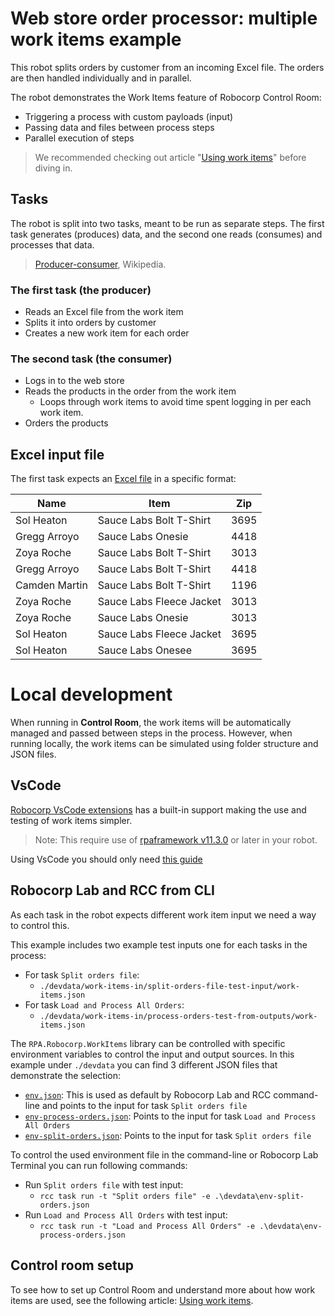 # Web store order processor: multiple work items example

This robot splits orders by customer from an incoming Excel file. The orders are then handled individually and in parallel.

The robot demonstrates the Work Items feature of Robocorp Control Room:

- Triggering a process with custom payloads (input)
- Passing data and files between process steps
- Parallel execution of steps

> We recommended checking out article "[Using work items](https://robocorp.com/docs/development-guide/control-room/data-pipeline)" before diving in.

## Tasks

The robot is split into two tasks, meant to be run as separate steps. The first task generates (produces) data, and the second one reads (consumes) and processes that data.

> [Producer-consumer](https://en.wikipedia.org/wiki/Producer%E2%80%93consumer_problem), Wikipedia.

### The first task (the producer)

- Reads an Excel file from the work item
- Splits it into orders by customer
- Creates a new work item for each order

### The second task (the consumer)

- Logs in to the web store
- Reads the products in the order from the work item
  - Loops through work items to avoid time spent logging in per each work item.
- Orders the products

## Excel input file

The first task expects an [Excel file](https://github.com/robocorp/example-web-store-work-items/raw/master/devdata/orders.xlsx) in a specific format:

| Name          | Item                     | Zip  |
| ------------- | ------------------------ | ---- |
| Sol Heaton    | Sauce Labs Bolt T-Shirt  | 3695 |
| Gregg Arroyo  | Sauce Labs Onesie        | 4418 |
| Zoya Roche    | Sauce Labs Bolt T-Shirt  | 3013 |
| Gregg Arroyo  | Sauce Labs Bolt T-Shirt  | 4418 |
| Camden Martin | Sauce Labs Bolt T-Shirt  | 1196 |
| Zoya Roche    | Sauce Labs Fleece Jacket | 3013 |
| Zoya Roche    | Sauce Labs Onesie        | 3013 |
| Sol Heaton    | Sauce Labs Fleece Jacket | 3695 |
| Sol Heaton    | Sauce Labs Onesee        | 3695 |

# Local development

When running in **Control Room**, the work items will be automatically managed and passed between steps in the process. However, when running locally, the work items can be simulated using folder structure and JSON files.

## VsCode
[Robocorp VsCode extensions](https://robocorp.com/docs/developer-tools/visual-studio-code/overview) has a built-in support making the use and testing of work items simpler.

> Note: This require use of [rpaframework v11.3.0](https://rpaframework.org/releasenotes.html) or later in your robot.

Using VsCode you should only need [this guide](https://robocorp.com/docs/developer-tools/visual-studio-code/extension-features#using-work-items)


## Robocorp Lab and RCC from CLI

As each task in the robot expects different work item input we need a way to control this.

This example includes two example test inputs one for each tasks in the process:
- For task `Split orders file`:
  - `./devdata/work-items-in/split-orders-file-test-input/work-items.json`
- For task `Load and Process All Orders`:
  - `./devdata/work-items-in/process-orders-test-from-outputs/work-items.json`

The `RPA.Robocorp.WorkItems` library can be controlled with specific environment variables to control the input and output sources. In this example under `./devdata` you can find 3 different JSON files that demonstrate the selection:
- [`env.json`](./devdata/env.json): This is used as default by Robocorp Lab and RCC command-line and points to the input for task `Split orders file`
- [`env-process-orders.json`](./devdata/env-process-orders.json): Points to the input for task `Load and Process All Orders`
- [`env-split-orders.json`](./devdata/env-split-orders.json): Points to the input for task `Split orders file`

To control the used environment file in the command-line or Robocorp Lab Terminal you can run following commands:
- Run `Split orders file` with test input:
  - `rcc task run -t "Split orders file" -e .\devdata\env-split-orders.json`
- Run `Load and Process All Orders` with test input:
  - `rcc task run -t "Load and Process All Orders" -e .\devdata\env-process-orders.json`


## Control room setup

To see how to set up Control Room and understand more about how work items are used, see the following article: [Using work items](https://robocorp.com/docs/development-guide/control-room/data-pipeline).
